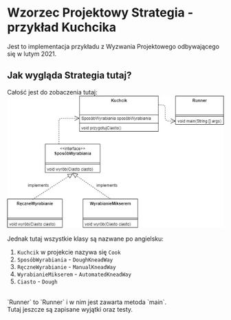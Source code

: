 # Wzorzec Projektowy Strategia - przykład Kuchcika

Jest to implementacja przykładu z Wyzwania Projektowego odbywającego się w lutym 2021.<br/>

## Jak wygląda Strategia tutaj?
Całość jest do zobaczenia tutaj:
![Alt text](pictures/KuchcikStrategia.jpg?raw=true "Gdzie Strategia?")

Jednak tutaj wszystkie klasy są nazwane po angielsku: <br/>
1. `Kuchcik` w projekcie nazywa się `Cook`
2. `SposóbWyrabiania` - `DoughKneadWay`
3. `RęczneWyrabianie` - `ManualKneadWay`
4. `WyrabianieMikserem` - `AutomatedKneadWay`
5. `Ciasto` - `Dough` <br/>
<br/>
`Runner` to `Runner` i w nim jest zawarta metoda `main`.<br/>
Tutaj jeszcze są zapisane wyjątki oraz testy. 